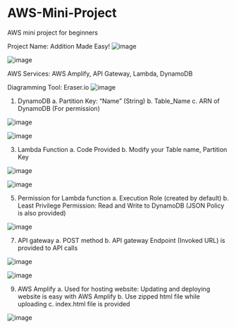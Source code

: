 # AWS-Mini-Project
AWS mini project for beginners



Project Name: Addition Made Easy!
![image](https://github.com/user-attachments/assets/990db6db-ba7a-42cf-b7b8-0fa4b5529298)

![image](https://github.com/user-attachments/assets/14665f9d-cd29-4062-ba26-ac7ddd501cd0)



AWS Services: AWS Amplify, API Gateway, Lambda, DynamoDB


Diagramming Tool: Eraser.io
![image](https://github.com/user-attachments/assets/743109e6-d409-4855-bd12-95cdc9de2333)

 

1.	DynamoDB
        a.	Partition Key: “Name” (String)
        b.	Table_Name
        c.	ARN of DynamoDB (For permission)

![image](https://github.com/user-attachments/assets/435712c7-6460-4c45-bc3e-d473f6cd1735)

![image](https://github.com/user-attachments/assets/d688049c-719c-4525-9996-a7ee5c4afedf)

  
3.	Lambda Function 
        a.	Code Provided
        b.	Modify your Table name, Partition Key

![image](https://github.com/user-attachments/assets/c1afc623-ab76-4a58-8d57-c276472c2723)

![image](https://github.com/user-attachments/assets/835e9bcc-0088-4086-9d11-96f24204ed25)


   
5.	Permission for Lambda function
        a.	Execution Role (created by default)
        b.	Least Privilege Permission: Read and Write to DynamoDB (JSON Policy is also provided)

   ![image](https://github.com/user-attachments/assets/c417c620-8e9b-42ae-b8d7-4aa2a2c3e164)

7.	API gateway
        a.	POST method
        b.	API gateway Endpoint (Invoked URL) is provided to API calls


   ![image](https://github.com/user-attachments/assets/39160eef-1cdc-4eda-8f76-4f0e9765f08f)

   ![image](https://github.com/user-attachments/assets/87ede1c7-98cd-47dc-a004-733e457f51a3)


9.	AWS Amplify
        a.	Used for hosting website: Updating and deploying website is easy with AWS Amplify
        b.	Use zipped html file while uploading
        c.	index.html file is provided

   ![image](https://github.com/user-attachments/assets/ae57d1b8-0be4-40f5-9be1-9c0268a5689b)


